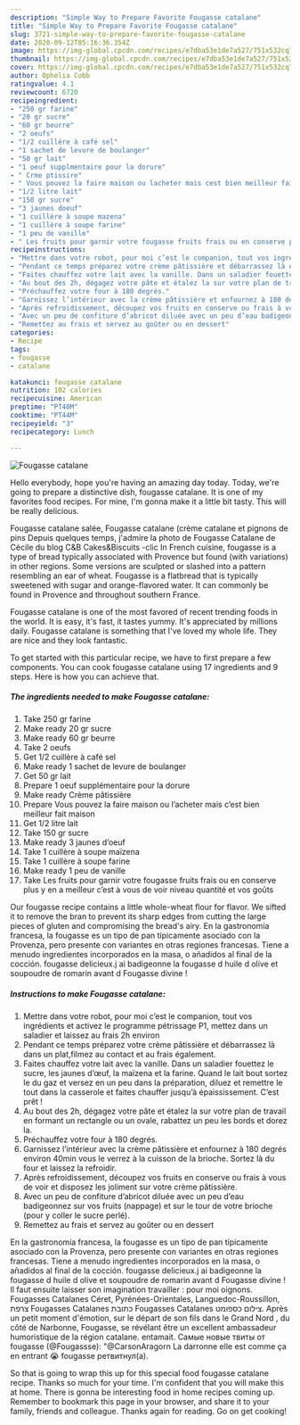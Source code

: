 ```yaml
---
description: "Simple Way to Prepare Favorite Fougasse catalane"
title: "Simple Way to Prepare Favorite Fougasse catalane"
slug: 3721-simple-way-to-prepare-favorite-fougasse-catalane
date: 2020-09-12T05:16:36.354Z
image: https://img-global.cpcdn.com/recipes/e7dba53e1de7a527/751x532cq70/fougasse-catalane-photo-principale-de-la-recette.jpg
thumbnail: https://img-global.cpcdn.com/recipes/e7dba53e1de7a527/751x532cq70/fougasse-catalane-photo-principale-de-la-recette.jpg
cover: https://img-global.cpcdn.com/recipes/e7dba53e1de7a527/751x532cq70/fougasse-catalane-photo-principale-de-la-recette.jpg
author: Ophelia Cobb
ratingvalue: 4.1
reviewcount: 6720
recipeingredient:
- "250 gr farine"
- "20 gr sucre"
- "60 gr beurre"
- "2 oeufs"
- "1/2 cuillère à café sel"
- "1 sachet de levure de boulanger"
- "50 gr lait"
- "1 oeuf supplmentaire pour la dorure"
- " Crme ptissire"
- " Vous pouvez la faire maison ou lacheter mais cest bien meilleur fait maison"
- "1/2 litre lait"
- "150 gr sucre"
- "3 jaunes doeuf"
- "1 cuillère à soupe mazena"
- "1 cuillère à soupe farine"
- "1 peu de vanille"
- " Les fruits pour garnir votre fougasse fruits frais ou en conserve plus y en a meilleur cest  vous de voir niveau quantit et vos gots"
recipeinstructions:
- "Mettre dans votre robot, pour moi c’est le companion, tout vos ingrédients et activez le programme pétrissage P1, mettez dans un saladier et laissez au frais 2h environ"
- "Pendant ce temps préparez votre crème pâtissière et débarrassez là dans un plat,filmez au contact et au frais également."
- "Faites chauffez votre lait avec la vanille. Dans un saladier fouettez le sucre, les jaunes d’œuf, la maïzena et la farine. Quand le lait bout sortez le du gaz et versez en un peu dans la préparation, diluez et remettre le tout dans la casserole et faites chauffer jusqu’à épaississement. C’est prêt !"
- "Au bout des 2h, dégagez votre pâte et étalez la sur votre plan de travail en formant un rectangle ou un ovale, rabattez un peu les bords et dorez la."
- "Préchauffez votre four à 180 degrés."
- "Garnissez l’intérieur avec la crème pâtissière et enfournez à 180 degrés environ 40min vous le verrez à la cuisson de la brioche. Sortez là du four et laissez la refroidir."
- "Après refroidissement, découpez vos fruits en conserve ou frais à vous de voir et disposez les joliment sur votre crème pâtissière."
- "Avec un peu de confiture d’abricot diluée avec un peu d’eau badigeonnez sur vos fruits (nappage) et sur le tour de votre brioche (pour y coller le sucre perlé)."
- "Remettez au frais et servez au goûter ou en dessert"
categories:
- Recipe
tags:
- fougasse
- catalane

katakunci: fougasse catalane 
nutrition: 102 calories
recipecuisine: American
preptime: "PT40M"
cooktime: "PT44M"
recipeyield: "3"
recipecategory: Lunch

---
```



![Fougasse catalane](https://img-global.cpcdn.com/recipes/e7dba53e1de7a527/751x532cq70/fougasse-catalane-photo-principale-de-la-recette.jpg)

Hello everybody, hope you're having an amazing day today. Today, we're going to prepare a distinctive dish, fougasse catalane. It is one of my favorites food recipes. For mine, I'm gonna make it a little bit tasty. This will be really delicious.

Fougasse catalane salée, Fougasse catalane (crème catalane et pignons de pins Depuis quelques temps, j&#39;admire la photo de Fougasse Catalane de Cécile du blog C&amp;B Cakes&amp;Biscuits -clic In French cuisine, fougasse is a type of bread typically associated with Provence but found (with variations) in other regions. Some versions are sculpted or slashed into a pattern resembling an ear of wheat. Fougasse is a flatbread that is typically sweetened with sugar and orange-flavored water. It can commonly be found in Provence and throughout southern France.

Fougasse catalane is one of the most favored of recent trending foods in the world. It is easy, it's fast, it tastes yummy. It's appreciated by millions daily. Fougasse catalane is something that I've loved my whole life. They are nice and they look fantastic.


To get started with this particular recipe, we have to first prepare a few components. You can cook fougasse catalane using 17 ingredients and 9 steps. Here is how you can achieve that.

<!--inarticleads1-->

##### The ingredients needed to make Fougasse catalane:

1. Take 250 gr farine
1. Make ready 20 gr sucre
1. Make ready 60 gr beurre
1. Take 2 oeufs
1. Get 1/2 cuillère à café sel
1. Make ready 1 sachet de levure de boulanger
1. Get 50 gr lait
1. Prepare 1 oeuf supplémentaire pour la dorure
1. Make ready  Crème pâtissière
1. Prepare  Vous pouvez la faire maison ou l’acheter mais c’est bien meilleur fait maison
1. Get 1/2 litre lait
1. Take 150 gr sucre
1. Make ready 3 jaunes d’oeuf
1. Take 1 cuillère à soupe maïzena
1. Take 1 cuillère à soupe farine
1. Make ready 1 peu de vanille
1. Take  Les fruits pour garnir votre fougasse fruits frais ou en conserve plus y en a meilleur c’est à vous de voir niveau quantité et vos goûts


Our fougasse recipe contains a little whole-wheat flour for flavor. We sifted it to remove the bran to prevent its sharp edges from cutting the large pieces of gluten and compromising the bread&#39;s airy. En la gastronomía francesa, la fougasse es un tipo de pan típicamente asociado con la Provenza, pero presente con variantes en otras regiones francesas. Tiene a menudo ingredientes incorporados en la masa, o añadidos al final de la cocción. fougasse delicieux.j ai badigeonne la fougasse d huile d olive et soupoudre de romarin avant d Fougasse divine ! 

<!--inarticleads2-->

##### Instructions to make Fougasse catalane:

1. Mettre dans votre robot, pour moi c’est le companion, tout vos ingrédients et activez le programme pétrissage P1, mettez dans un saladier et laissez au frais 2h environ
1. Pendant ce temps préparez votre crème pâtissière et débarrassez là dans un plat,filmez au contact et au frais également.
1. Faites chauffez votre lait avec la vanille. Dans un saladier fouettez le sucre, les jaunes d’œuf, la maïzena et la farine. Quand le lait bout sortez le du gaz et versez en un peu dans la préparation, diluez et remettre le tout dans la casserole et faites chauffer jusqu’à épaississement. C’est prêt !
1. Au bout des 2h, dégagez votre pâte et étalez la sur votre plan de travail en formant un rectangle ou un ovale, rabattez un peu les bords et dorez la.
1. Préchauffez votre four à 180 degrés.
1. Garnissez l’intérieur avec la crème pâtissière et enfournez à 180 degrés environ 40min vous le verrez à la cuisson de la brioche. Sortez là du four et laissez la refroidir.
1. Après refroidissement, découpez vos fruits en conserve ou frais à vous de voir et disposez les joliment sur votre crème pâtissière.
1. Avec un peu de confiture d’abricot diluée avec un peu d’eau badigeonnez sur vos fruits (nappage) et sur le tour de votre brioche (pour y coller le sucre perlé).
1. Remettez au frais et servez au goûter ou en dessert


En la gastronomía francesa, la fougasse es un tipo de pan típicamente asociado con la Provenza, pero presente con variantes en otras regiones francesas. Tiene a menudo ingredientes incorporados en la masa, o añadidos al final de la cocción. fougasse delicieux.j ai badigeonne la fougasse d huile d olive et soupoudre de romarin avant d Fougasse divine ! Il faut ensuite laisser son imagination travailler : pour moi oignons. Fougasses Catalanes Céret, Pyrénées-Orientales, Languedoc-Roussillon, צרפת Fougasses Catalanes כתובת Fougasses Catalanes צילום כספומט. Après un petit moment d&#39;émotion, sur le départ de son fils dans le Grand Nord , du côté de Narbonne, Fougasse, se révélant être un excellent ambassadeur humoristique de la région catalane. entamait. Самые новые твиты от fougasse (@Fougassse): &#34;@CarsonAragorn La darronne elle est comme ça en entrant 😭 fougasse ретвитнул(а). 

So that is going to wrap this up for this special food fougasse catalane recipe. Thanks so much for your time. I'm confident that you will make this at home. There is gonna be interesting food in home recipes coming up. Remember to bookmark this page in your browser, and share it to your family, friends and colleague. Thanks again for reading. Go on get cooking!
